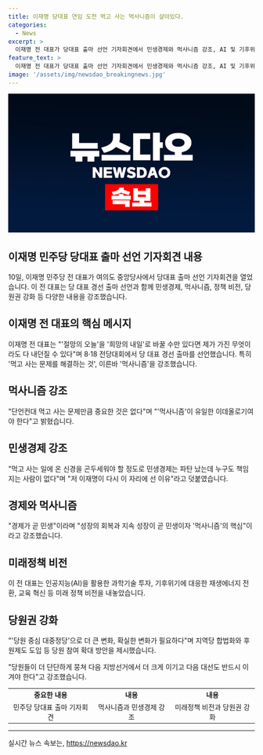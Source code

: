 ```yaml
---
title: 이재명 당대표 연임 도전 먹고 사는 먹사니즘이 살아있다.
categories:
  - News
excerpt: >
  이재명 전 대표가 당대표 출마 선언 기자회견에서 민생경제와 먹사니즘 강조, AI 및 기후위기 해결 등 미래 비전 제시. 당원권 강화와 지방선거, 대선 승리 강조. 변화 필요성과 당원 참여 확대 방안 제시. 먹고 사는 문제 해결이 최우선이라며 열정적인 입장을 피력했습니다.
feature_text: >
  이재명 전 대표가 당대표 출마 선언 기자회견에서 민생경제와 먹사니즘 강조, AI 및 기후위기 해결 등 미래 비전 제시. 당원권 강화와 지방선거, 대선 승리 강조. 변화 필요성과 당원 참여 확대 방안 제시. 먹고 사는 문제 해결이 최우선이라며 열정적인 입장을 피력했습니다.
image: '/assets/img/newsdao_breakingnews.jpg'
---
```


<p><img src="/assets/img/newsdao_breakingnews.jpg" alt="firstkoreanews 속보" /></p>

<h2 data-ke-size="size26">이재명 민주당 당대표 출마 선언 기자회견 내용</h2>

<p data-ke-size="size16">10일, 이재명 민주당 전 대표가 여의도 중앙당사에서 당대표 출마 선언 기자회견을 열었습니다. 이 전 대표는 당 대표 경선 출마 선언과 함께 민생경제, 먹사니즘, 정책 비전, 당원권 강화 등 다양한 내용을 강조했습니다.</p>

<h2 data-ke-size="size26">이재명 전 대표의 핵심 메시지</h2>

<p data-ke-size="size16">이재명 전 대표는 "'절망의 오늘'을 '희망의 내일'로 바꿀 수만 있다면 제가 가진 무엇이라도 다 내던질 수 있다"며 8·18 전당대회에서 당 대표 경선 출마를 선언했습니다. 특히 '먹고 사는 문제를 해결하는 것', 이른바 '먹사니즘'을 강조했습니다.</p>

<h2 data-ke-size="size26">먹사니즘 강조</h2>

<p data-ke-size="size16">"단언컨대 먹고 사는 문제만큼 중요한 것은 없다"며 "'먹사니즘'이 유일한 이데올로기여야 한다"고 밝혔습니다.</p>

<h2 data-ke-size="size26">민생경제 강조</h2>

<p data-ke-size="size16">"먹고 사는 일에 온 신경을 곤두세워야 할 정도로 민생경제는 파탄 났는데 누구도 책임지는 사람이 없다"며 "저 이재명이 다시 이 자리에 선 이유"라고 덧붙였습니다.</p>

<h2 data-ke-size="size26">경제와 먹사니즘</h2>

<p data-ke-size="size16">"경제가 곧 민생"이라며 "성장의 회복과 지속 성장이 곧 민생이자 '먹사니즘'의 핵심"이라고 강조했습니다.</p>

<h2 data-ke-size="size26">미래정책 비전</h2>

<p data-ke-size="size16">이 전 대표는 인공지능(AI)을 활용한 과학기술 투자, 기후위기에 대응한 재생에너지 전환, 교육 혁신 등 미래 정책 비전을 내놓았습니다.</p>

<h2 data-ke-size="size26">당원권 강화</h2>

<p data-ke-size="size16">"'당원 중심 대중정당'으로 더 큰 변화, 확실한 변화가 필요하다"며 지역당 합법화와 후원제도 도입 등 당원 참여 확대 방안을 제시했습니다.</p>

<p data-ke-size="size16">"당원들이 더 단단하게 뭉쳐 다음 지방선거에서 더 크게 이기고 다음 대선도 반드시 이겨야 한다"고 강조했습니다.</p>

<table>
  <tr>
    <td style="text-align: center; height: 17px;"><b>중요한 내용</b></td>
    <td style="text-align: center; height: 17px;"><b>내용</b></td>
    <td style="text-align: center; height: 17px;"><b>내용</b></td>
  </tr>
  <tr>
    <td style="text-align: center;">민주당 당대표 출마 기자회견</td>
    <td style="text-align: center;">먹사니즘과 민생경제 강조</td>
    <td style="text-align: center;">미래정책 비전과 당원권 강화</td>
  </tr>
</table>

<hr>
실시간 뉴스 속보는, <a href="https://newsdao.kr" rel="dofollow">https://newsdao.kr</a>


